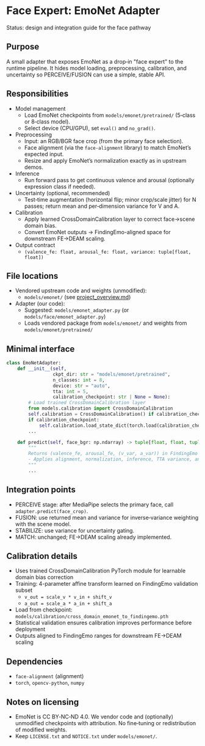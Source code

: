 # Face Expert: EmoNet Adapter

Status: design and integration guide for the face pathway

## Purpose
A small adapter that exposes EmoNet as a drop‑in "face expert" to the runtime pipeline. It hides model loading, preprocessing, calibration, and uncertainty so PERCEIVE/FUSION can use a simple, stable API.

## Responsibilities
- Model management
  - Load EmoNet checkpoints from `models/emonet/pretrained/` (5‑class or 8‑class model).
  - Select device (CPU/GPU), set `eval()` and `no_grad()`.
- Preprocessing
  - Input: an RGB/BGR face crop (from the primary face selection).
  - Face alignment (via the `face-alignment` library) to match EmoNet’s expected input.
  - Resize and apply EmoNet’s normalization exactly as in upstream demos.
- Inference
  - Run forward pass to get continuous valence and arousal (optionally expression class if needed).
- Uncertainty (optional, recommended)
  - Test‑time augmentation (horizontal flip; minor crop/scale jitter) for N passes; return mean and per‑dimension variance for V and A.
- Calibration
  - Apply learned CrossDomainCalibration layer to correct face→scene domain bias.
  - Convert EmoNet outputs → FindingEmo-aligned space for downstream FE→DEAM scaling.
- Output contract
  - `(valence_fe: float, arousal_fe: float, variance: tuple[float, float])`

## File locations
- Vendored upstream code and weights (unmodified):
  - `models/emonet/` (see [project_overview.md](file:///Users/desmondchoy/Projects/emo-rec/docs/project_overview.md))
- Adapter (our code):
  - Suggested: `models/emonet_adapter.py` (or `models/face/emonet_adapter.py`)
  - Loads vendored package from `models/emonet/` and weights from `models/emonet/pretrained/`

## Minimal interface
```python
class EmoNetAdapter:
    def __init__(self,
                 ckpt_dir: str = "models/emonet/pretrained",
                 n_classes: int = 8,
                 device: str = "auto",
                 tta: int = 5,
                 calibration_checkpoint: str | None = None):
        # Load trained CrossDomainCalibration layer
        from models.calibration import CrossDomainCalibration
        self.calibration = CrossDomainCalibration() if calibration_checkpoint else None
        if calibration_checkpoint:
            self.calibration.load_state_dict(torch.load(calibration_checkpoint))
        ...

    def predict(self, face_bgr: np.ndarray) -> tuple[float, float, tuple[float, float]]:
        """
        Returns (valence_fe, arousal_fe, (v_var, a_var)) in FindingEmo ranges.
        - Applies alignment, normalization, inference, TTA variance, and calibration.
        """
        ...
```

## Integration points
- PERCEIVE stage: after MediaPipe selects the primary face, call `adapter.predict(face_crop)`.
- FUSION: use returned mean and variance for inverse‑variance weighting with the scene model.
- STABILIZE: use variance for uncertainty gating.
- MATCH: unchanged; FE→DEAM scaling already implemented.

## Calibration details
- Uses trained CrossDomainCalibration PyTorch module for learnable domain bias correction
- Training: 4-parameter affine transform learned on FindingEmo validation subset
  - `v_out = scale_v * v_in + shift_v`
  - `a_out = scale_a * a_in + shift_a`
- Load from checkpoint: `models/calibration/cross_domain_emonet_to_findingemo.pth`
- Statistical validation ensures calibration improves performance before deployment
- Outputs aligned to FindingEmo ranges for downstream FE→DEAM scaling

## Dependencies
- `face-alignment` (alignment)
- `torch`, `opencv-python`, `numpy`

## Notes on licensing
- EmoNet is CC BY‑NC‑ND 4.0. We vendor code and (optionally) unmodified checkpoints with attribution. No fine‑tuning or redistribution of modified weights.
- Keep `LICENSE.txt` and `NOTICE.txt` under `models/emonet/`.
